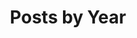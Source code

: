 ---
title: "Posts by Year"
layout: posts
permalink: /posts/
entries_layout: list
author_profile: true
---